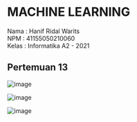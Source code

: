 # MACHINE LEARNING <br>
Nama : Hanif Ridal Warits <br>
NPM : 41155050210060 <br>
Kelas : Informatika A2 - 2021 <br>

## Pertemuan 13

![image](https://github.com/user-attachments/assets/74c2222c-f12d-4918-8a6c-998bad979f82)

![image](https://github.com/user-attachments/assets/44e98d95-64a1-462b-9e49-4df4a7c4ace4)

![image](https://github.com/user-attachments/assets/76910e97-d3c9-4532-80cc-f30f0edb5470)
